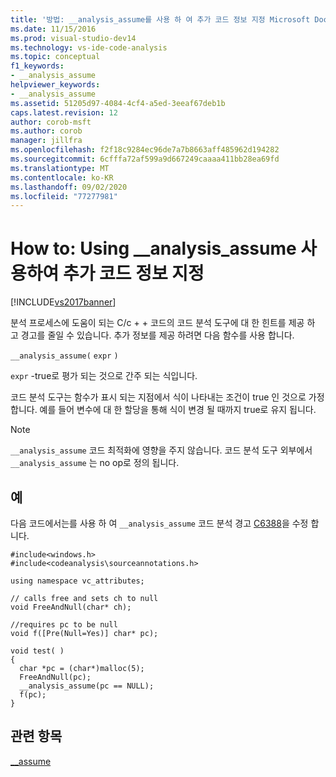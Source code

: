 ```yaml
---
title: '방법: __analysis_assume를 사용 하 여 추가 코드 정보 지정 Microsoft Docs'
ms.date: 11/15/2016
ms.prod: visual-studio-dev14
ms.technology: vs-ide-code-analysis
ms.topic: conceptual
f1_keywords:
- __analysis_assume
helpviewer_keywords:
- __analysis_assume
ms.assetid: 51205d97-4084-4cf4-a5ed-3eeaf67deb1b
caps.latest.revision: 12
author: corob-msft
ms.author: corob
manager: jillfra
ms.openlocfilehash: f2f18c9284ec96de7a7b8663aff485962d194282
ms.sourcegitcommit: 6cfffa72af599a9d667249caaaa411bb28ea69fd
ms.translationtype: MT
ms.contentlocale: ko-KR
ms.lasthandoff: 09/02/2020
ms.locfileid: "77277981"
---
```

# <a name="how-to-specify-additional-code-information-by-using-__analysis_assume"></a>How to: Using __analysis_assume 사용하여 추가 코드 정보 지정
[!INCLUDE[vs2017banner](../includes/vs2017banner.md)]

분석 프로세스에 도움이 되는 C/c + + 코드의 코드 분석 도구에 대 한 힌트를 제공 하 고 경고를 줄일 수 있습니다. 추가 정보를 제공 하려면 다음 함수를 사용 합니다.  
  
 `__analysis_assume(`  `expr`  `)`  
  
 `expr` -true로 평가 되는 것으로 간주 되는 식입니다.  
  
 코드 분석 도구는 함수가 표시 되는 지점에서 식이 나타내는 조건이 true 인 것으로 가정 합니다. 예를 들어 변수에 대 한 할당을 통해 식이 변경 될 때까지 true로 유지 됩니다.  
  
> [!NOTE]
> `__analysis_assume` 코드 최적화에 영향을 주지 않습니다. 코드 분석 도구 외부에서 `__analysis_assume` 는 no op로 정의 됩니다.  
  
## <a name="example"></a>예  
 다음 코드에서는를 사용 하 여 `__analysis_assume` 코드 분석 경고 [C6388](../code-quality/c6388.md)을 수정 합니다.  
  
```  
#include<windows.h>  
#include<codeanalysis\sourceannotations.h>  
  
using namespace vc_attributes;  
  
// calls free and sets ch to null  
void FreeAndNull(char* ch);  
  
//requires pc to be null  
void f([Pre(Null=Yes)] char* pc);  
  
void test( )  
{  
  char *pc = (char*)malloc(5);  
  FreeAndNull(pc);  
  __analysis_assume(pc == NULL);   
  f(pc);  
}  
```  
  
## <a name="see-also"></a>관련 항목  
 [__assume](https://msdn.microsoft.com/library/d8565123-b132-44b1-8235-5a8c8bff85a7)
